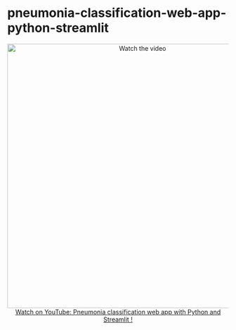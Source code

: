 # pneumonia-classification-web-app-python-streamlit


<p align="center">
<a href="https://www.youtube.com/watch?v=n_eMARPqBZI">
    <img width="600" src="https://utils-computervisiondeveloper.s3.amazonaws.com/thumbnails/with_play_button/pneumonia_classifier_streamlit.jpg" alt="Watch the video">
    </br>Watch on YouTube: Pneumonia classification web app with Python and Streamlit !
</a>
</p>
